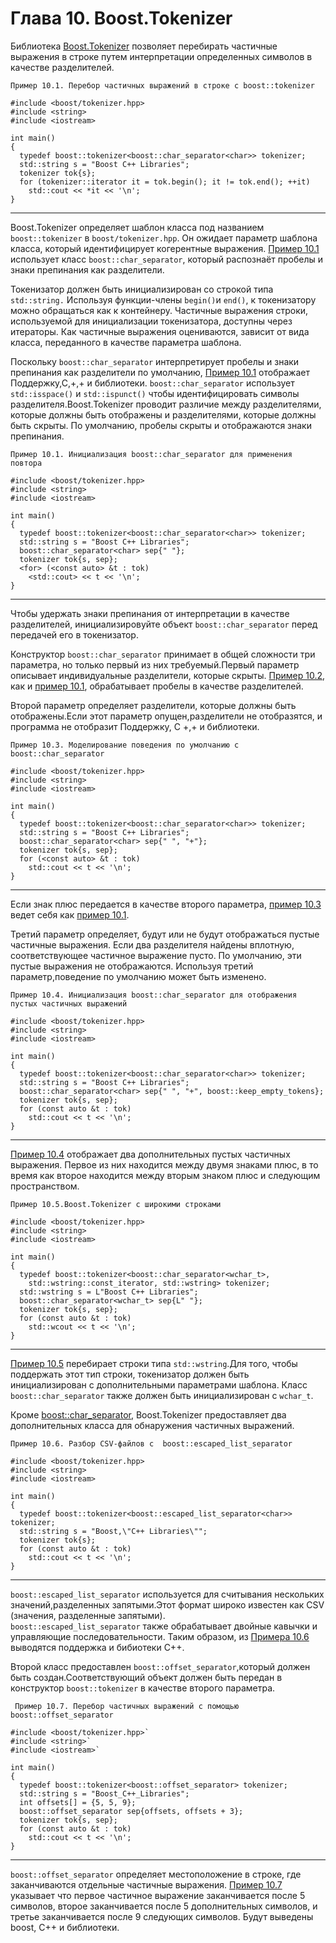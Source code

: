 # Глава 10. Boost.Tokenizer
Библиотека [Boost.Tokenizer](http://www.boost.org/doc/libs/1_62_0/libs/tokenizer/) позволяет перебирать частичные выражения в строке путем интерпретации определенных символов в качестве разделителей.
```
Пример 10.1. Перебор частичных выражений в строке с boost::tokenizer
```
```
#include <boost/tokenizer.hpp> 
#include <string>  
#include <iostream>  

int main()  
{  
  typedef boost::tokenizer<boost::char_separator<char>> tokenizer;  
  std::string s = "Boost C++ Libraries";  
  tokenizer tok{s};  
  for (tokenizer::iterator it = tok.begin(); it != tok.end(); ++it)  
    std::cout << *it << '\n';  
}  
```

---
Boost.Tokenizer определяет шаблон класса под названием  `boost::tokenizer` в `boost/tokenizer.hpp`. Он ожидает параметр шаблона класса, который идентифицирует когерентные выражения. [Пример 10.1](http://theboostcpplibraries.com/boost.tokenizer#ex.tokenizer_01/ "Пример 10.1. Перебор частичных выражений в строке с boost::tokenizer") использует класс `boost::char_separator`, который 
распознаёт пробелы и знаки препинания как разделители.

Токенизатор должен быть инициализирован со строкой типа  `std::string.` Используя функции-члены `begin()`и `end()`, к токенизатору можно обращаться как к контейнеру. Частичные выражения строки, используемой для инициализации токенизатора, доступны через итераторы. Как частичные выражения оцениваются, зависит от вида класса, переданного в качестве параметра шаблона.

Поскольку `boost::char_separator`  интерпретирует пробелы и знаки препинания как разделители по умолчанию, [Пример 10.1](http://theboostcpplibraries.com/boost.tokenizer#ex.tokenizer_01/ "Перебор частичных выражений в строке с boost::tokenizer") отображает Поддержку,С,+,+ и библиотеки.  `boost::char_separator` использует `std::isspace()` и `std::ispunct()` чтобы идентифицировать символы разделителя.Boost.Tokenizer проводит различие между разделителями, которые должны быть отображены и разделителями, которые должны быть скрыты. По умолчанию, пробелы скрыты и отображаются знаки препинания.
```
Пример 10.1. Инициализация boost::char_separator для применения повтора
```
```
#include <boost/tokenizer.hpp>  
#include <string>  
#include <iostream>  

int main()  
{  
  typedef boost::tokenizer<boost::char_separator<char>> tokenizer;  
  std::string s = "Boost C++ Libraries";  
  boost::char_separator<char> sep{" "};  
  tokenizer tok{s, sep};  
  <for> (<const auto> &t : tok)  
    <std::cout> << t << '\n';  
}
```

---
Чтобы удержать знаки препинания от интерпретации в качестве разделителей, инициализировуйте объект `boost::char_separator`  перед передачей его в токенизатор.

Конструктор  `boost::char_separator` принимает в общей сложности три параметра, но только первый из них требуемый.Первый параметр описывает индивидуальные разделители, которые скрыты. [Пример 10.2](http://theboostcpplibraries.com/boost.tokenizer#ex.tokenizer_02/ "Пример 10.1. Инициализация boost::char_separator для применения повтора"), как и [пример 10.1](http://theboostcpplibraries.com/boost.tokenizer#ex.tokenizer_01/ "Пример 10.1. Перебор частичных выражений в строке с boost::tokenizer"), обрабатывает пробелы в качестве разделителей.

Второй параметр определяет разделители, которые должны быть отображены.Если этот параметр опущен,разделители не отобразятся, и программа не отобразит Поддержку, C +,+ и библиотеки.
```
Пример 10.3. Моделирование поведения по умолчанию с  boost::char_separator
```
```
#include <boost/tokenizer.hpp>  
#include <string>  
#include <iostream>  

int main()  
{  
  typedef boost::tokenizer<boost::char_separator<char>> tokenizer;  
  std::string s = "Boost C++ Libraries";  
  boost::char_separator<char> sep{" ", "+"};  
  tokenizer tok{s, sep};  
  for (<const auto> &t : tok)  
    std::cout << t << '\n';  
}
```

---
Если знак плюс передается в качестве второго параметра, [пример 10.3](http://theboostcpplibraries.com/boost.tokenizer#ex.tokenizer_03/ "Пример 10.3. Моделирование поведения по умолчанию с  boost::char_separator") ведет себя как  [пример 10.1](http://theboostcpplibraries.com/boost.tokenizer#ex.tokenizer_01/ "Пример 10.1. Инициализация boost::char_separator для применения повтора").

Третий параметр определяет, будут или не  будут отображаться пустые частичные выражения. Если два разделителя найдены вплотную, соответствующее частичное выражение пусто. По умолчанию, эти пустые выражения не отображаются. Используя третий параметр,поведение по умолчанию может быть изменено.
```
Пример 10.4. Инициализация boost::char_separator для отображения пустых частичных выражений
```
```
#include <boost/tokenizer.hpp>  
#include <string>  
#include <iostream>  

int main()  
{  
  typedef boost::tokenizer<boost::char_separator<char>> tokenizer;  
  std::string s = "Boost C++ Libraries";  
  boost::char_separator<char> sep{" ", "+", boost::keep_empty_tokens};  
  tokenizer tok{s, sep};  
  for (const auto &t : tok)  
    std::cout << t << '\n';  
}
```

---
[Пример 10.4](http://theboostcpplibraries.com/boost.tokenizer#ex.tokenizer_04/ "Пример 10.4. Инициализация `boost::char_separator` для отображения пустых частичных выражений") отображает два дополнительных пустых частичных выражения. Первое из них находится между двумя знаками плюс, в то время как второе находится между вторым знаком плюс и следующим пространством.

```
Пример 10.5.Boost.Tokenizer с широкими строками
```
```
#include <boost/tokenizer.hpp>  
#include <string>  
#include <iostream>  

int main()  
{  
  typedef boost::tokenizer<boost::char_separator<wchar_t>,  
    std::wstring::const_iterator, std::wstring> tokenizer;  
  std::wstring s = L"Boost C++ Libraries";  
  boost::char_separator<wchar_t> sep{L" "};  
  tokenizer tok{s, sep};  
  for (const auto &t : tok)  
    std::wcout << t << '\n';  
}
```

---
[Пример 10.5](http://theboostcpplibraries.com/boost.tokenizer#ex.tokenizer_05/ "Пример 10.5.Boost.Tokenizer с широкими строками") перебирает строки типа  `std::wstring`.Для того, чтобы поддержать этот тип строки, токенизатор должен быть инициализирован с дополнительными параметрами шаблона. Класс `boost::char_separator` также должен быть инициализирован с `wchar_t`.

Кроме <boost::char_separator>, Boost.Tokenizer предоставляет два дополнительных класса для обнаружения частичных выражений.
```
Пример 10.6. Разбор CSV-файлов с  boost::escaped_list_separator
```
```
#include <boost/tokenizer.hpp>  
#include <string>  
#include <iostream>  

int main()  
{  
  typedef boost::tokenizer<boost::escaped_list_separator<char>> tokenizer;  
  std::string s = "Boost,\"C++ Libraries\"";  
  tokenizer tok{s};  
  for (const auto &t : tok)  
    std::cout << t << '\n';  
}
```

---
`boost::escaped_list_separator` используется для считывания нескольких значений,разделенных запятыми.Этот формат широко известен как CSV (значения, разделенные запятыми).  
`boost::escaped_list_separator` также обрабатывает двойные кавычки и управляющие последовательности. Таким образом, из [Примера 10.6](http://theboostcpplibraries.com/boost.tokenizer#ex.tokenizer_06/ "Пример 10.6. Разбор CSV-файлов с  boost::escaped_list_separator") выводятся поддержка и бибиотеки С++.

Второй класс предоставлен `boost::offset_separator`,который должен быть создан.Соответствующий объект должен быть передан в конструктор `boost::tokenizer` в качестве второго параметра.
```
 Пример 10.7. Перебор частичных выражений с помощью boost::offset_separator
```
```
#include <boost/tokenizer.hpp>`  
#include <string>`  
#include <iostream>`  

int main()  
{  
  typedef boost::tokenizer<boost::offset_separator> tokenizer;  
  std::string s = "Boost_C++_Libraries";  
  int offsets[] = {5, 5, 9};  
  boost::offset_separator sep{offsets, offsets + 3};  
  tokenizer tok{s, sep};  
  for (const auto &t : tok)  
    std::cout << t << '\n';  
}
```

---
`boost::offset_separator` определяет местоположение в строке, где заканчиваются отдельные частичные выражения. [Пример 10.7](http://theboostcpplibraries.com/boost.tokenizer#ex.tokenizer_07/ " Пример 10.7. Перебор частичных выражений с помощью boost::offset_separator") указывает что первое частичное выражение заканчивается после 5 символов, второе заканчивается после 5 дополнительных символов, и третье заканчивается после 9 следующих символов. Будут выведены boost, С++ и библиотеки.





